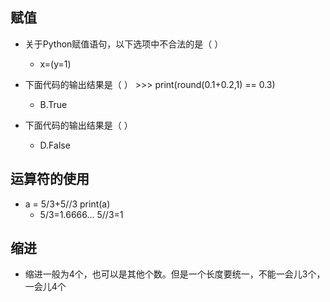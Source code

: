 ## 赋值

- 关于Python赋值语句，以下选项中不合法的是（ ）

  - x=(y=1)
- 下面代码的输出结果是（ ） >>> print(round(0.1+0.2,1) == 0.3)

  - B.True
- 下面代码的输出结果是（ ）
  - D.False

## 运算符的使用

- a = 5/3+5//3 print(a)
  - 5/3=1.6666...      5//3=1

## 缩进

- 缩进一般为4个，也可以是其他个数。但是一个长度要统一，不能一会儿3个，一会儿4个